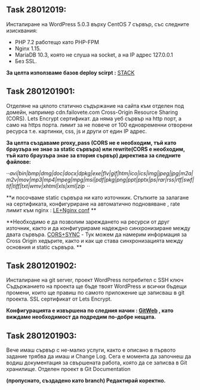 ## Task 28012019: ##

Инсталиране на WordPress 5.0.3 върху CentOS 7 сървър, със следните изисквания:
- PHP 7.2 работещо като PHP-FPM
- Nginx 1.15.
- MariaDB 10.3, която не слуша на socket, а на IP адрес 127.0.0.1
- Без SSL.

__За целта използваме базов deploy scirpt :__
[STACK](https://github.com/rusk0/Documentation/blob/master/28012019)


## Task 2801201901: ##
Отделяне на цялото статично съдържание на сайта към отделен под домейн, например cdn.failovete.com
 Cross-Origin Resource Sharing (CORS).
Lets Encrypt сертификат. 
 да няма уеб сървър на http порт, а само на https порта.
лимит за не повече от 100 едновременни отворени ресурса т.е. картинки, css, js и други от един IP адрес.

**За целта създаваме proxy_pass (CORS не е необходим, тъй като браузъра не знае за static сървъра) или rewrite(CORS е необходим, тъй като браузъра знае за втория сървър) директива за следните файлове:**

⋅⋅*avi|bin|bmp|dmg|doc|docx|dpkg|exe|flv|gif|htm|ico|ics|img|jpeg|jpg|m2a|m2v|mov|mp3|mp4|mpeg|mpg|msi|pdf|pkg|png|ppt|pptx|ps|rar|rss|rtf|swf|tif|tiff|txt|wmv|xhtml|xls|xml|zip ⋅⋅* 

**и посочваме static сървъра ни като източнкик.
Стъпките за залагане на сертификата, конфигуриране на автоматично подновяване , rate лимит към nginx :
[LE+Nginx conf](https://github.com/rusk0/Documentation/blob/master/2801201901) **


**Необходимо е да позволим зареждането на ресурси от друг източник, както и да конфигурираме надеждно синхронизиране между двата сървъра. [CORS+SYNC](https://github.com/rusk0/Documentation/blob/master/2801201902) - Тук можем да намерим информация за Cross Origin хедърите, както и как ще става синхронизацията между основния и static сървъра. **


## Task 2801201902: ##
Инсталиране на git server, проект WordPress потребител с SSH ключ  
Съдържанието на проекта ще бъде твоят WordPress и всички бъдещи промени, които ще правиш по самото приложение ще записваш в git проекта. 
SSL сертификат от Lets Encrypt. 

__Конфигурацията е извършена по следния начин :
[GitWeb](https://github.com/rusk0/Documentation/blob/master/2801201903)
, като виждаме необходимост да подредим по-добре нещата.__

## Task 2801201903: ##
Вече имаш сървър с не-малко услуги, както е описано в първото задание трябва да имаш и Change Log. Сега е момента да започнеш да водиш документация за свършената работа, която да се записва в Git хранилище. 
Oтделен проект в Git  Documentation 

__(пропуснато, създадено като branch) Редактирай коректно.__


